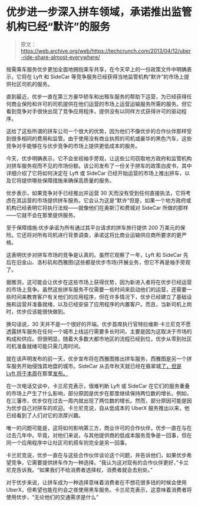 # 优步进一步深入拼车领域，承诺推出监管机构已经“默许”的服务

> 原文：<https://web.archive.org/web/https://techcrunch.com/2013/04/12/uber-ride-share-almost-everywhere/>

按需乘车服务优步更加全面地拥抱乘车共享，在今天早上的一份政策文件中明确表示，它将在 Lyft 和 SideCar 等竞争服务已经获得当地监管机构“默许”的市场上提供社区司机的服务。

直到最近，优步一直在第三方豪华轿车和出租车服务的帮助下运营，为已经获得任何商业保险和许可的司机提供在他们运营的市场上运营运输服务所需的服务。但它看到竞争对手很快出现了竞争应用程序，提供没有以同样方式获得许可的驱动程序。

这给了这些所谓的拼车公司一个很大的优势，因为他们不像优步的合作伙伴那样受到很多相同的费用和监管。由于使用没有商业执照的司机或豪华的黑色汽车，这些竞争对手能够在与优步竞争的市场上提供更低成本的服务。

今天，优步明确表示，它不会坐视袖手旁观，让这些公司窃取地方政府和监管机构对拼车服务视而不见的市场份额。该公司发布了一份关于拼车的政策白皮书，其中详细介绍了它将如何决定在 Lyft 或 SideCar 已经开始运营的市场上推出拼车，以及它将提供哪些保障措施来确保高质量的服务。

优步表示，如果竞争对手已经推出并运营 30 天而没有受到任何直接执法，它将考虑在其运营的市场提供拼车服务。它会认为这是“默许”但是，如果一个地方政府或机构已经表明它将执行法规——就像他们在奥斯汀和费城对 SideCar 所做的那样——它就不会在那里提供服务。

至于保障措施:优步承诺为所有通过其平台请求的拼车旅行提供 200 万美元的保险。它还将对所有司机进行背景调查，承诺这将比商业运输供应商所要求的更严格。

这表明优步对拼车市场的竞争是认真的。虽然它观察了一年，Lyft 和 SideCar 先后在旧金山、洛杉矶和西雅图(这些都是优步市场)开展业务，但它不再是袖手旁观了。

据推测，这可能会让优步在这些市场上获得优势，因为新进入者将在优步已经运营的市场上竞争。虽然这些拼车服务不仅需要一些时间来启动他们的运营，还需要一些时间来教育客户有关他们的应用程序，但在许多情况下，优步已经建立了基础设施和运营并准备就绪，以及已经安装了应用程序的内置客户。而且，当新司机上岗时，优步应该能很快做到。

换句话说，30 天并不是一个很好的开端。优步首席执行官特拉维斯·卡兰尼克不愿透露拼车服务在任何一个城市上线运行需要多长时间，主要是因为这取决于市场的构成和供应。但很明显，随着大多数大都市地区的流程已经到位，优步从零到社区司机准备就绪可能只需几周时间。

就在该声明发布的前一天，优步宣布将在西雅图推出拼车服务，西雅图是另一个拼车服务开始侵蚀其地盘的城市。SideCar 从去年秋天就已经在翡翠城[了，但是 Lyft 将于本周](https://web.archive.org/web/20221206194019/https://beta.techcrunch.com/2012/10/19/sidecar-seattle/)在那里[发布。](https://web.archive.org/web/20221206194019/https://beta.techcrunch.com/2013/03/26/lyft-cherry-acqui-hire-seattle/)

在一次电话交谈中，卡兰尼克表示，很难判断 Lyft 或 SideCar 在它们的服务重叠的市场上产生了什么影响，部分原因是优步在那里继续保持两位数的增长。例如，在三藩市，优步仅在过去一周内就出现了两位数的增长。然而，部分原因可能是因为优步自己对拼车的欢迎。卡兰尼克说，自从低成本的 UberX 服务推出以来，他已经看到了人们对它的浓厚兴趣。

唯一的问题可能是，这将如何影响第三方，商业许可的合作伙伴，优步一直在与在过去几年中。毕竟，对他们来说，与其他提供商的低成本服务竞争是一回事，但在同一个应用程序中让社区司机搭车则完全是另一回事。

卡兰尼克说，优步一直在与这些合作伙伴谈论这个问题，并告诉他们，如果优步希望竞争，它需要提供拼车作为一种选择。“我认为这对现有的合作伙伴更好，”卡兰尼克告诉我。“如果我们不给消费者选择权，消费者就会去别处。”

对于优步来说，让拼车成为一种选择意味着消费者在不想花很多钱的时候会使用 UberX，但希望也能在约会之夜使用黑车服务。卡兰尼克表示，这意味着消费者将使用优步，“无论他们的交通需求是什么”